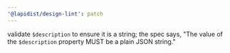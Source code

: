 ```yaml
---
'@lapidist/design-lint': patch
---
```


validate `$description` to ensure it is a string; the spec says, "The value of the `$description` property MUST be a plain JSON string."

